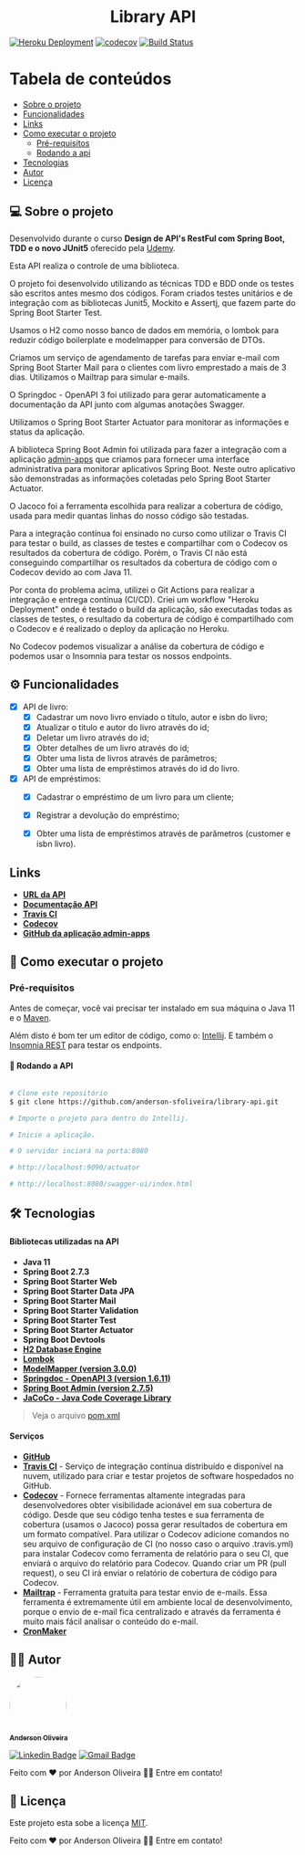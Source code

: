 <h1 align="center">
  Library API
</h1>

[![Heroku Deployment](https://github.com/anderson-sfoliveira/library-api/actions/workflows/heroku-deployment.yml/badge.svg)](https://github.com/anderson-sfoliveira/library-api/actions/workflows/heroku-deployment.yml)
[![codecov](https://codecov.io/gh/anderson-sfoliveira/library-api/branch/main/graph/badge.svg?token=FEC5XBGPHJ)](https://codecov.io/gh/anderson-sfoliveira/library-api)
[![Build Status](https://app.travis-ci.com/anderson-sfoliveira/library-api.svg?branch=main)](https://app.travis-ci.com/anderson-sfoliveira/library-api)

Tabela de conteúdos
=================
<!--ts-->
* [Sobre o projeto](#-sobre-o-projeto)
* [Funcionalidades](#-funcionalidades)
* [Links](#links)
* [Como executar o projeto](#-como-executar-o-projeto)
    * [Pré-requisitos](#pré-requisitos)
    * [Rodando a api](#-rodando-a-api)
* [Tecnologias](#-tecnologias)
* [Autor](#-autor)
* [Licença](#user-content--licença)
<!--te-->


## 💻 Sobre o projeto

Desenvolvido durante o curso **Design de API's RestFul com Spring Boot, TDD e o novo JUnit5** oferecido pela [Udemy](https://www.udemy.com/course/design-de-apis-restful-com-tdd-spring-boot-e-junit-5/).

Esta API realiza o controle de uma biblioteca.

O projeto foi desenvolvido utilizando as técnicas TDD e BDD onde os testes são escritos antes mesmo dos códigos.
Foram criados testes unitários e de integração com as bibliotecas Junit5, Mockito e Assertj, que fazem parte do Spring Boot Starter Test.

Usamos o H2 como nosso banco de dados em memória, o lombok para reduzir código boilerplate e modelmapper para conversão de DTOs.

Criamos um serviço de agendamento de tarefas para enviar e-mail com Spring Boot Starter Mail para o clientes com livro emprestado a mais de 3 dias.
Utilizamos o Mailtrap para simular e-mails.

O Springdoc - OpenAPI 3 foi utilizado para gerar automaticamente a documentação da API junto com algumas anotações Swagger.

Utilizamos o Spring Boot Starter Actuator para monitorar as informações e status da aplicação.

A biblioteca Spring Boot Admin foi utilizada para fazer a integração com a aplicação [admin-apps](https://github.com/anderson-sfoliveira/admin-apps) que criamos para fornecer uma interface administrativa para monitorar aplicativos Spring Boot.
Neste outro aplicativo são demonstradas as informações coletadas pelo Spring Boot Starter Actuator.

O Jacoco foi a ferramenta escolhida para realizar a cobertura de código, usada para medir quantas linhas do nosso código são testadas.

Para a integração contínua foi ensinado no curso como utilizar o Travis CI para testar o build, as classes de testes e compartilhar com o Codecov os resultados da cobertura de código.
Porém, o Travis CI não está conseguindo compartilhar os resultados da cobertura de código com o Codecov devido ao com Java 11.

Por conta do problema acima, utilizei o Git Actions para realizar a integração e entrega contínua (CI/CD).
Criei um workflow "Heroku Deployment" onde é testado o build da aplicação, são executadas todas as classes de testes, o resultado da cobertura de código é compartilhado com o Codecov e é realizado o deploy da aplicação no Heroku.

No Codecov podemos visualizar a análise da cobertura de código e podemos usar o Insomnia para testar os nossos endpoints.


## ⚙️ Funcionalidades

- [x] API de livro:
  - [x] Cadastrar um novo livro enviado o título, autor e isbn do livro;
  - [x] Atualizar o titulo e autor do livro através do id;
  - [x] Deletar um livro através do id;
  - [x] Obter detalhes de um livro através do id;
  - [x] Obter uma lista de livros através de parâmetros;
  - [x] Obter uma lista de empréstimos através do id do livro.

- [x] API de empréstimos:
  - [x] Cadastrar o empréstimo de um livro para um cliente;
  - [x] Registrar a devolução do empréstimo;
  - [x] Obter uma lista de empréstimos através de parâmetros (customer e isbn livro).


## Links

-   **[URL da API](https://library-api-mycloud.herokuapp.com/)**
-   **[Documentação API](https://library-api-mycloud.herokuapp.com/swagger-ui/index.html)**
-   **[Travis CI](https://app.travis-ci.com/github/anderson-sfoliveira/library-api/branches)**
-   **[Codecov](https://app.codecov.io/gh/anderson-sfoliveira/library-api)**
-   **[GitHub da aplicação admin-apps](https://github.com/anderson-sfoliveira/admin-apps)**


## 🚀 Como executar o projeto

### Pré-requisitos

Antes de começar, você vai precisar ter instalado em sua máquina o Java 11 e o [Maven](https://maven.apache.org/).

Além disto é bom ter um editor de código, como o: [Intellij](https://www.jetbrains.com/pt-br/idea/). E também o
[Insomnia REST](https://insomnia.rest/) para testar os endpoints.

#### 🎲 Rodando a API

```bash

# Clone este repositório
$ git clone https://github.com/anderson-sfoliveira/library-api.git

# Importe o projeto para dentro do Intellij.

# Inicie a aplicação.

# O servidor inciará na porta:8080

# http://localhost:9090/actuator

# http://localhost:8080/swagger-ui/index.html

```


## 🛠 Tecnologias


#### **Bibliotecas utilizadas na API**

-   **Java 11**
-   **Spring Boot 2.7.3**
-   **Spring Boot Starter Web**
-   **Spring Boot Starter Data JPA**
-   **Spring Boot Starter Mail**
-   **Spring Boot Starter Validation**
-   **Spring Boot Starter Test**
-   **Spring Boot Starter Actuator**
-   **Spring Boot Devtools**
-   **[H2 Database Engine](https://www.h2database.com/html/main.html)**
-   **[Lombok](https://projectlombok.org/)**
-   **[ModelMapper (version 3.0.0)](http://modelmapper.org/)**
-   **[Springdoc - OpenAPI 3 (version 1.6.11)](https://springdoc.org/)**
-   **[Spring Boot Admin (version 2.7.5)](https://github.com/codecentric/spring-boot-admin)**
-   **[JaCoCo - Java Code Coverage Library](https://www.jacoco.org/jacoco/trunk/index.html)**

> Veja o arquivo [pom.xml](https://github.com/anderson-sfoliveira/library-api/blob/main/pom.xml)

#### **Serviços**

-   **[GitHub](https://github.com/)**
-   **[Travis CI](https://www.travis-ci.com/)** - Serviço de integração contínua distribuído e disponível na nuvem, utilizado para criar e testar projetos de software hospedados no GitHub.
-   **[Codecov](https://about.codecov.io/)** - Fornece ferramentas altamente integradas para desenvolvedores obter visibilidade acionável em sua cobertura de código.
Desde que seu código tenha testes e sua ferramenta de cobertura (usamos o Jacoco) possa gerar resultados de cobertura em um formato compatível.
Para utilizar o Codecov adicione comandos no seu arquivo de configuração de CI (no nosso caso o arquivo .travis.yml) para instalar Codecov como ferramenta de relatório para o seu CI, que enviará o arquivo do relatório para Codecov.
Quando criar um PR (pull request), o seu CI irá enviar o relatório de cobertura de código para Codecov.
-   **[Mailtrap](https://mailtrap.io/)** - Ferramenta gratuita para testar envio de e-mails.
Essa ferramenta é extremamente útil em ambiente local de desenvolvimento, porque o envio de e-mail fica centralizado e através da ferramenta é muito mais fácil analisar o conteúdo do e-mail.
-   **[CronMaker](http://www.cronmaker.com/)**


## 🦸🏾 Autor

<a href="https://www.linkedin.com/in/anderson-sfoliveira/">
 <img style="border-radius: 50%;" src="https://avatars.githubusercontent.com/u/2175235?s=400&u=432d3456eb62f2df111abdccd667976321f6f74a&v=4" width="100px;" alt=""/>
 <br />
 <sub><b>Anderson Oliveira</b></sub></a> <a href="https://www.linkedin.com/in/anderson-sfoliveira/" title="Anderson Oliveira"></a>
 <br />

[![Linkedin Badge](https://img.shields.io/badge/-Anderson-blue?style=flat-square&logo=Linkedin&logoColor=white&link=https://www.linkedin.com/in/anderson-sfoliveira/)](https://www.linkedin.com/in/anderson-sfoliveira/)
[![Gmail Badge](https://img.shields.io/badge/-anderson.sfoliveira@gmail.com-c14438?style=flat-square&logo=Gmail&logoColor=white&link=mailto:anderson.sfoliveira@gmail.com)](mailto:anderson.sfoliveira@gmail.com)

Feito com ❤️ por Anderson Oliveira 👋🏽 Entre em contato!


## 📝 Licença

Este projeto esta sobe a licença [MIT](./LICENSE).

Feito com ❤️ por Anderson Oliveira 👋🏽 Entre em contato!
